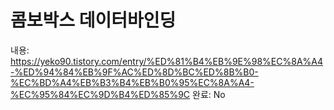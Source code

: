 # 콤보박스 데이터바인딩

내용: https://yeko90.tistory.com/entry/%ED%81%B4%EB%9E%98%EC%8A%A4-%ED%94%84%EB%9F%AC%ED%8D%BC%ED%8B%B0-%EC%BD%A4%EB%B3%B4%EB%B0%95%EC%8A%A4-%EC%95%84%EC%9D%B4%ED%85%9C
완료: No